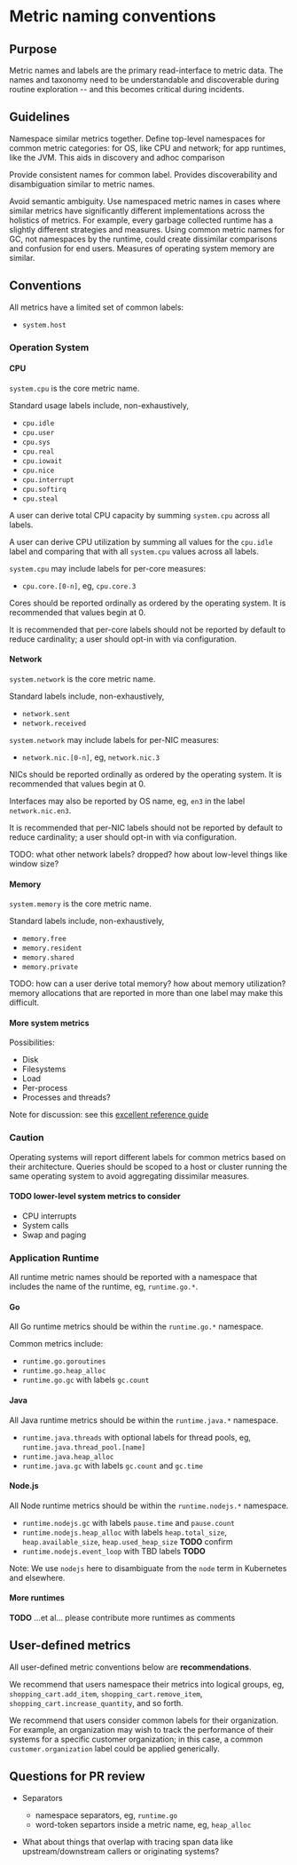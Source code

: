 # Metric naming conventions

## Purpose

Metric names and labels are the primary read-interface to metric data. The names and taxonomy need to be understandable and discoverable during routine exploration -- and this becomes critical during incidents.

## Guidelines

Namespace similar metrics together. Define top-level namespaces for common metric categories: for OS, like CPU and network; for app runtimes, like the JVM. This aids in discovery and adhoc comparison

Provide consistent names for common label. Provides discoverability and disambiguation similar to metric names.

Avoid semantic ambiguity. Use namespaced metric names in cases where similar metrics have significantly different implementations across the holistics of metrics. For example, every garbage collected runtime has a slightly different strategies and measures. Using common metric names for GC, not namespaces by the runtime, could create dissimilar comparisons and confusion for end users. Measures of operating system memory are similar.

## Conventions

All metrics have a limited set of common labels:
* `system.host`

### Operation System

#### CPU

`system.cpu` is the core metric name.

Standard usage labels include, non-exhaustively,
* `cpu.idle`
* `cpu.user`
* `cpu.sys`
* `cpu.real`
* `cpu.iowait`
* `cpu.nice`
* `cpu.interrupt`
* `cpu.softirq`
* `cpu.steal`

A user can derive total CPU capacity by summing `system.cpu` across all labels.

A user can derive CPU utilization by summing all values for the `cpu.idle` label and comparing that with all `system.cpu` values across all labels.

`system.cpu` may include labels for per-core measures:
* `cpu.core.[0-n]`, eg, `cpu.core.3`

Cores should be reported ordinally as ordered by the operating system. It is recommended that values begin at 0.

It is recommended that per-core labels should not be reported by default to reduce cardinality; a user should opt-in with via configuration.

#### Network

`system.network` is the core metric name.

Standard labels include, non-exhaustively,
* `network.sent`
* `network.received`

`system.network` may include labels for per-NIC measures:
* `network.nic.[0-n]`, eg, `network.nic.3`

NICs should be reported ordinally as ordered by the operating system. It is recommended that values begin at 0.

Interfaces may also be reported by OS name, eg, `en3` in the label `network.nic.en3`.

It is recommended that per-NIC labels should not be reported by default to reduce cardinality; a user should opt-in with via configuration.

TODO: what other network labels? dropped? how about low-level things like window size?

#### Memory

`system.memory` is the core metric name.

Standard labels include, non-exhaustively,
* `memory.free`
* `memory.resident`
* `memory.shared`
* `memory.private`

TODO: how can a user derive total memory? how about memory utilization? memory allocations that are reported in more than one label may make this difficult.

#### More system metrics

Possibilities:
* Disk
* Filesystems
* Load
* Per-process
* Processes and threads?

Note for discussion: see this [excellent reference guide](https://docs.google.com/spreadsheets/d/11qSmzD9e7PnzaJPYRFdkkKbjTLrAKmvyQpjBjpJsR2s/edit#gid=0)

### Caution

Operating systems will report different labels for common metrics based on their architecture. Queries should be scoped to a host or cluster running the same operating system to avoid aggregating dissimilar measures.


#### TODO lower-level system metrics to consider
* CPU interrupts
* System calls
* Swap and paging

### Application Runtime

All runtime metric names should be reported with a namespace that includes the name of the runtime, eg, `runtime.go.*`.

#### Go

All Go runtime metrics should be within the `runtime.go.*` namespace.

Common metrics include:
* `runtime.go.goroutines`
* `runtime.go.heap_alloc`
* `runtime.go.gc` with labels `gc.count`

#### Java

All Java runtime metrics should be within the `runtime.java.*` namespace.

* `runtime.java.threads` with optional labels for thread pools, eg, `runtime.java.thread_pool.[name]`
* `runtime.java.heap_alloc`
* `runtime.java.gc` with labels `gc.count` and `gc.time`

#### Node.js

All Node runtime metrics should be within the `runtime.nodejs.*` namespace.

* `runtime.nodejs.gc` with labels `pause.time` and `pause.count`
* `runtime.nodejs.heap_alloc` with labels `heap.total_size`, `heap.available_size`, `heap.used_heap_size` **TODO** confirm
* `runtime.nodejs.event_loop` with TBD labels **TODO**

Note: We use `nodejs` here to disambiguate from the `node` term in Kubernetes and elsewhere.

#### More runtimes

**TODO** ...et al... please contribute more runtimes as comments

## User-defined metrics

All user-defined metric conventions below are **recommendations**.

We recommend that users namespace their metrics into logical groups, eg, `shopping_cart.add_item`, `shopping_cart.remove_item`, `shopping_cart.increase_quantity`, and so forth.

We recommend that users consider common labels for their organization. For example, an organization may wish to track the performance of their systems for a specific customer organization; in this case, a common `customer.organization` label could be applied generically.

## Questions for PR review

* Separators
  * namespace separators, eg, `runtime.go`
  * word-token separtors inside a metric name, eg, `heap_alloc`

* What about things that overlap with tracing span data like upstream/downstream callers or originating systems?
